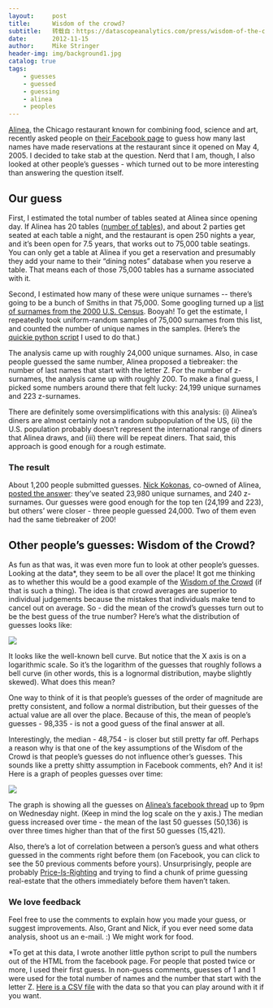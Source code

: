 ```yaml
---
layout:     post
title:      Wisdom of the crowd?
subtitle:   转载自：https://datascopeanalytics.com/press/wisdom-of-the-crowd/
date:       2012-11-15
author:     Mike Stringer
header-img: img/background1.jpg
catalog: true
tags:
    - guesses
    - guessed
    - guessing
    - alinea
    - peoples
---
```


[Alinea,](https://content.alinearestaurant.com/html/index.html) the Chicago restaurant known for combining food, science and art, recently asked people on [their Facebook page](http://www.facebook.com/alinearestaurant) to guess how many last names have made reservations at the restaurant since it opened on May 4, 2005. I decided to take stab at the question. Nerd that I am, though, I also looked at other people’s guesses - which turned out to be more interesting than answering the question itself.

## Our guess

First, I estimated the total number of tables seated at Alinea since opening day. If Alinea has 20 tables ([number of tables](http://www.chicagoreader.com/chicago/in-the-kitchen-she-makes-alinea-run/Content?oid=924744)), and about 2 parties get seated at each table a night, and the restaurant is open 250 nights a year, and it’s been open for 7.5 years, that works out to 75,000 table seatings. You can only get a table at Alinea if you get a reservation and presumably they add your name to their “dining notes” database when you reserve a table. That means each of those 75,000 tables has a surname associated with it.

Second, I estimated how many of these were unique surnames -- there’s going to be a bunch of Smiths in that 75,000. Some googling turned up a [list of surnames from the 2000 U.S. Census](http://www.census.gov/genealogy/www/data/2000surnames/index.html). Booyah! To get the estimate, I repeatedly took uniform-random samples of 75,000 surnames from this list, and counted the number of unique names in the samples. (Here’s the [quickie python script](https://datascopeanalytics.com/press/wisdom-of-the-crowd/unique_names.py) I used to do that.)

The analysis came up with roughly 24,000 unique surnames. Also, in case people guessed the same number, Alinea proposed a tiebreaker: the number of last names that start with the letter Z. For the number of z-surnames, the analysis came up with roughly 200. To make a final guess, I picked some numbers around there that felt lucky: 24,199 unique surnames and 223 z-surnames.

There are definitely some oversimplifications with this analysis: (i) Alinea’s diners are almost certainly not a random subpopulation of the US, (ii) the U.S. population probably doesn’t represent the international range of diners that Alinea draws, and (iii) there will be repeat diners. That said, this approach is good enough for a rough estimate.

### The result

About 1,200 people submitted guesses. [Nick Kokonas](http://www.chicagomag.com/Chicago-Magazine/May-2011/Behind-the-Business-of-Grant-Achatzs-Next-Restaurant), co-owned of Alinea, [posted the answer](http://www.facebook.com/alinearestaurant/posts/431749293552840): they’ve seated 23,980 unique surnames, and 240 z-surnames. Our guesses were good enough for the top ten (24,199 and 223), but others’ were closer - three people guessed 24,000. Two of them even had the same tiebreaker of 200!

## Other people’s guesses: Wisdom of the Crowd?

As fun as that was, it was even more fun to look at other people’s guesses. Looking at the data*, they seem to be all over the place! It got me thinking as to whether this would be a good example of the [Wisdom of the Crowd](http://en.wikipedia.org/wiki/Wisdom_of_the_crowd) (if that is such a thing). The idea is that crowd averages are superior to individual judgements because the mistakes that individuals make tend to cancel out on average. So - did the mean of the crowd’s guesses turn out to be the best guess of the true number? Here’s what the distribution of guesses looks like:

![](https://datascopeanalytics.com/press/wisdom-of-the-crowd/image01.png)


It looks like the well-known bell curve. But notice that the X axis is on a logarithmic scale. So it’s the logarithm of the guesses that roughly follows a bell curve (in other words, this is a lognormal distribution, maybe slightly skewed). What does this mean?

One way to think of it is that people’s guesses of the order of magnitude are pretty consistent, and follow a normal distribution, but their guesses of the actual value are all over the place. Because of this, the mean of people’s guesses - 98,335 - is not a good guess of the final answer at all.

Interestingly, the median - 48,754 - is closer but still pretty far off. Perhaps a reason why is that one of the key assumptions of the Wisdom of the Crowd is that people’s guesses do not influence other’s guesses. This sounds like a pretty shitty assumption in Facebook comments, eh? And it is! Here is a graph of peoples guesses over time:

![](https://datascopeanalytics.com/press/wisdom-of-the-crowd/image00.jpg)


The graph is showing all the guesses on [Alinea’s facebook thread](http://www.facebook.com/alinearestaurant/posts/431189933608776) up to 9pm on Wednesday night. (Keep in mind the log scale on the y axis.) The median guess increased over time - the mean of the last 50 guesses (50,136) is over three times higher than that of the first 50 guesses (15,421).

Also, there’s a lot of correlation between a person’s guess and what others guessed in the comments right before them (on Facebook, you can click to see the 50 previous comments before yours). Unsurprisingly, people are probably [Price-Is-Righting](http://www.priceisrightfail.com/) and trying to find a chunk of prime guessing real-estate that the others immediately before them haven’t taken.

### We love feedback

Feel free to use the comments to explain how you made your guess, or suggest improvements. Also, Grant and Nick, if you ever need some data analysis, shoot us an e-mail. :) We might work for food.

*To get at this data, I wrote another little python script to pull the numbers out of the HTML from the facebook page. For people that posted twice or more, I used their first guess. In non-guess comments, guesses of 1 and 1 were used for the total number of names and the number that start with the letter Z. [Here is a CSV file](https://datascopeanalytics.com/press/wisdom-of-the-crowd/alinea.csv) with the data so that you can play around with it if you want.
